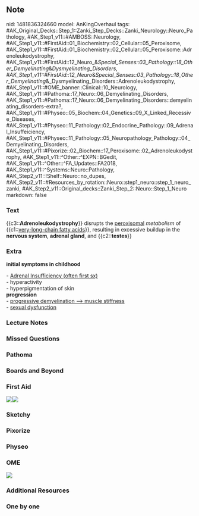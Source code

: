 ## Note
nid: 1481836324660
model: AnKingOverhaul
tags: #AK_Original_Decks::Step_1::Zanki_Step_Decks::Zanki_Neurology::Neuro_Pathology, #AK_Step1_v11::#AMBOSS::Neurology, #AK_Step1_v11::#FirstAid::01_Biochemistry::02_Cellular::05_Peroxisome, #AK_Step1_v11::#FirstAid::01_Biochemistry::02_Cellular::05_Peroxisome::Adrenoleukodystrophy, #AK_Step1_v11::#FirstAid::12_Neuro_&_Special_Senses::03_Pathology::18_Other_Demyelinating_&_Dysmyelinating_Disorders, #AK_Step1_v11::#FirstAid::12_Neuro_&_Special_Senses::03_Pathology::18_Other_Demyelinating_&_Dysmyelinating_Disorders::Adrenoleukodystrophy, #AK_Step1_v11::#OME_banner::Clinical::10_Neurology, #AK_Step1_v11::#Pathoma::17_Neuro::06_Demyelinating_Disorders, #AK_Step1_v11::#Pathoma::17_Neuro::06_Demyelinating_Disorders::demyelinating_disorders-extra?, #AK_Step1_v11::#Physeo::05_Biochem::04_Genetics::09_X_Linked_Recessive_Diseases, #AK_Step1_v11::#Physeo::11_Pathology::02_Endocrine_Pathology::09_Adrenal_Insuffeiciency, #AK_Step1_v11::#Physeo::11_Pathology::05_Neuropathology_Pathology::04_Demyelinating_Disorders, #AK_Step1_v11::#Pixorize::02_Biochem::17_Peroxisome::02_Adrenoleukodystrophy, #AK_Step1_v11::^Other::^EXPN::BGedit, #AK_Step1_v11::^Other::^FA_Updates::FA2018, #AK_Step1_v11::^Systems::Neuro::Pathology, #AK_Step2_v11::!Shelf::Neuro::no_dupes, #AK_Step2_v11::#Resources_by_rotation::Neuro::step1_neuro::step_1_neuro_zanki, #AK_Step2_v11::Original_decks::Zanki_Step_2::Neuro::Step_1_Neuro
markdown: false

### Text
<p dir="ltr" style="margin-top: 0pt; margin-bottom: 0pt;">
<span style=
"background-color: (255, 255, 255);vertical-align: baseline">{{c3::<b>Adrenoleukodystrophy</b>}}</span>
<span style=
"background-color: (255, 255, 255); vertical-align: baseline;">disrupts
the <u>peroxisomal</u></span> <span style=
"background-color: (255, 255, 255); vertical-align: baseline;"><i>metabolism</i></span>
<span style=
"background-color: (255, 255, 255); vertical-align: baseline;">of</span>
<span style=
"background-color: (255, 255, 255); vertical-align: baseline;">{{c1::<u>very-long-chain
fatty acids</u>}}</span><span style=
"background-color: (255, 255, 255); vertical-align: baseline;">,
resulting in excessive buildup in the</span> <b><span style=
"background-color: (255, 255, 255); vertical-align: baseline;">nervous</span>
<span style=
"background-color: (255, 255, 255); vertical-align: baseline;">system</span></b><span style="background-color: (255, 255, 255); vertical-align: baseline;">,</span>
<b><span style=
"background-color: (255, 255, 255); vertical-align: baseline;">adrenal</span>
<span style=
"background-color: (255, 255, 255); vertical-align: baseline;">gland</span></b><span style="background-color: (255, 255, 255); vertical-align: baseline;">,
and</span> <span style=
"background-color: (255, 255, 255); vertical-align: baseline;">{{c2::<b>testes</b>}}</span>

### Extra
<b>initial symptoms in childhood</b>
<div>
  - <u>Adrenal Insufficiency (often first sx)</u>
</div>
<div>
  - hyperactivity
</div>
<div>
  - hyperpigmentation of skin
</div>
<div>
  <b>progression</b>
</div>
<div>
  - <u>progressive demyelination --> muscle stiffness</u>
</div>
<div>
  - <u>sexual dysfunction</u>
</div>

### Lecture Notes


### Missed Questions


### Pathoma


### Boards and Beyond


### First Aid
<img src="tmpKCcQ2r.png"><img src="tmpvWTtAy.png">

### Sketchy


### Pixorize


### Physeo


### OME
<div class="ome-widget">
  <a href=
  "https://onlinemeded.org/spa/neurology?ref=anki"><img src="_OME_AnkiFlashcards_Topic_3.png"></a>
</div>

### Additional Resources


### One by one

